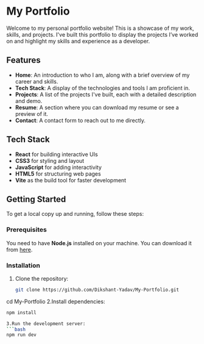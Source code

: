 # My Portfolio

Welcome to my personal portfolio website! This is a showcase of my work, skills, and projects. I've built this portfolio to display the projects I’ve worked on and highlight my skills and experience as a developer.

## Features
- **Home**: An introduction to who I am, along with a brief overview of my career and skills.
- **Tech Stack**: A display of the technologies and tools I am proficient in.
- **Projects**: A list of the projects I've built, each with a detailed description and demo.
- **Resume**: A section where you can download my resume or see a preview of it.
- **Contact**: A contact form to reach out to me directly.

## Tech Stack
- **React** for building interactive UIs  
- **CSS3** for styling and layout  
- **JavaScript** for adding interactivity  
- **HTML5** for structuring web pages  
- **Vite** as the build tool for faster development  

## Getting Started

To get a local copy up and running, follow these steps:

### Prerequisites
You need to have **Node.js** installed on your machine. You can download it from [here](https://nodejs.org/).

### Installation

1. Clone the repository:
   ```bash
   git clone https://github.com/Dikshant-Yadav/My-Portfolio.git
cd My-Portfolio 
2.Install dependencies:
   ```bash
   npm install

3.Run the development server:
```bash
npm run dev
